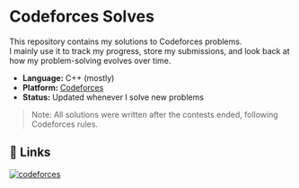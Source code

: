 # Codeforces Solves

This repository contains my solutions to Codeforces problems.  
I mainly use it to track my progress, store my submissions, and look back at how my problem-solving evolves over time.

- **Language:** C++ (mostly)  
- **Platform:** [Codeforces](https://codeforces.com)  
- **Status:** Updated whenever I solve new problems

> Note: All solutions were written after the contests ended, following Codeforces rules.


## 🔗 Links

[![codeforces](https://img.shields.io/badge/Codeforces-1F8ACB?style=for-the-badge&logo=codeforces&logoColor=white)](https://codeforces.com/profile/Mashuzo)
